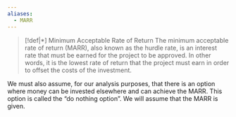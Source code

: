 ```yaml
---
aliases:
  - MARR
---
```


>[!def|*] Minimum Acceptable Rate of Return
>The minimum acceptable rate of return (MARR), also known as the hurdle rate, is an interest rate that must be earned for the project to be approved. In other words, it is the lowest rate of return that the project must earn in order to offset the costs of the investment.

We must also assume, for our analysis purposes, that there is an option where money can be invested elsewhere and can achieve the MARR. This option is called the “do nothing option”. We will assume that the MARR is given.